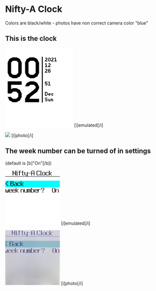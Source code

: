 # Nifty-A Clock

Colors are black/white - photos have non correct camera color "blue"

## This is the clock
![](screenshot_nifty.png)
[i]emulated[/i]

![](phptp_nifty.png)
[i]photo[/i]

## The week number can be turned of in settings
(default is [b]"On"[/b])

![](screenshot_settings_nifty.png)
[i]emulated[/i]

![](photo_settings_nifty.png)
[i]photo[/i]


